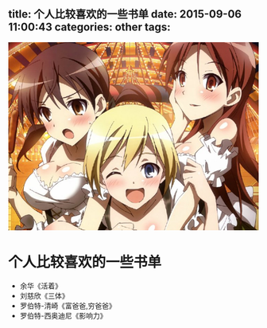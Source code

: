 title: 个人比较喜欢的一些书单
date: 2015-09-06 11:00:43
categories: other
tags: 
---
![](/images/s10.jpg)
# 个人比较喜欢的一些书单

* 余华《活着》
* 刘慈欣《三体》
* 罗伯特-清崎《富爸爸,穷爸爸》
* 罗伯特-西奥迪尼《影响力》